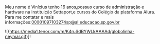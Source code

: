 Meu nome é Vinícius tenho 16 anos,possuo curso de administração e hardware na Instituição Settaport,e cursos do Colégio da plataforma Alura.
Para me contatar e mais informações:00001097103274sp@al.educacao.sp.gov.br

![(https://media1.tenor.com/m/K4ruSdBYWLkAAAAd/globolinha-neymar.gif)]!
